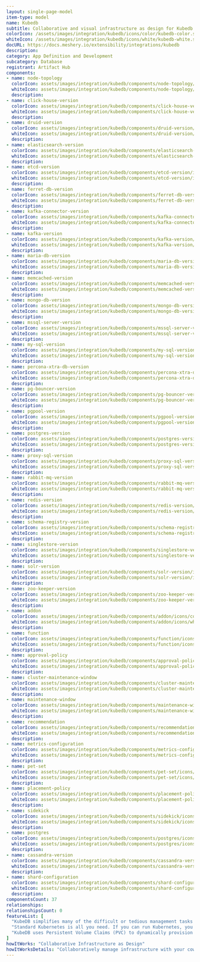 ```yaml
---
layout: single-page-model
item-type: model
name: Kubedb
subtitle: Collaborative and visual infrastructure as design for Kubedb
colorIcon: /assets/images/integration/kubedb/icons/color/kubedb-color.svg
whiteIcon: /assets/images/integration/kubedb/icons/white/kubedb-white.svg
docURL: https://docs.meshery.io/extensibility/integrations/kubedb
description: 
category: App Definition and Development
subcategory: Database
registrant: Artifact Hub
components: 
- name: node-topology
  colorIcon: assets/images/integration/kubedb/components/node-topology/icons/color/node-topology-color.svg
  whiteIcon: assets/images/integration/kubedb/components/node-topology/icons/white/node-topology-white.svg
  description: 
- name: click-house-version
  colorIcon: assets/images/integration/kubedb/components/click-house-version/icons/color/click-house-version-color.svg
  whiteIcon: assets/images/integration/kubedb/components/click-house-version/icons/white/click-house-version-white.svg
  description: 
- name: druid-version
  colorIcon: assets/images/integration/kubedb/components/druid-version/icons/color/druid-version-color.svg
  whiteIcon: assets/images/integration/kubedb/components/druid-version/icons/white/druid-version-white.svg
  description: 
- name: elasticsearch-version
  colorIcon: assets/images/integration/kubedb/components/elasticsearch-version/icons/color/elasticsearch-version-color.svg
  whiteIcon: assets/images/integration/kubedb/components/elasticsearch-version/icons/white/elasticsearch-version-white.svg
  description: 
- name: etcd-version
  colorIcon: assets/images/integration/kubedb/components/etcd-version/icons/color/etcd-version-color.svg
  whiteIcon: assets/images/integration/kubedb/components/etcd-version/icons/white/etcd-version-white.svg
  description: 
- name: ferret-db-version
  colorIcon: assets/images/integration/kubedb/components/ferret-db-version/icons/color/ferret-db-version-color.svg
  whiteIcon: assets/images/integration/kubedb/components/ferret-db-version/icons/white/ferret-db-version-white.svg
  description: 
- name: kafka-connector-version
  colorIcon: assets/images/integration/kubedb/components/kafka-connector-version/icons/color/kafka-connector-version-color.svg
  whiteIcon: assets/images/integration/kubedb/components/kafka-connector-version/icons/white/kafka-connector-version-white.svg
  description: 
- name: kafka-version
  colorIcon: assets/images/integration/kubedb/components/kafka-version/icons/color/kafka-version-color.svg
  whiteIcon: assets/images/integration/kubedb/components/kafka-version/icons/white/kafka-version-white.svg
  description: 
- name: maria-db-version
  colorIcon: assets/images/integration/kubedb/components/maria-db-version/icons/color/maria-db-version-color.svg
  whiteIcon: assets/images/integration/kubedb/components/maria-db-version/icons/white/maria-db-version-white.svg
  description: 
- name: memcached-version
  colorIcon: assets/images/integration/kubedb/components/memcached-version/icons/color/memcached-version-color.svg
  whiteIcon: assets/images/integration/kubedb/components/memcached-version/icons/white/memcached-version-white.svg
  description: 
- name: mongo-db-version
  colorIcon: assets/images/integration/kubedb/components/mongo-db-version/icons/color/mongo-db-version-color.svg
  whiteIcon: assets/images/integration/kubedb/components/mongo-db-version/icons/white/mongo-db-version-white.svg
  description: 
- name: mssql-server-version
  colorIcon: assets/images/integration/kubedb/components/mssql-server-version/icons/color/mssql-server-version-color.svg
  whiteIcon: assets/images/integration/kubedb/components/mssql-server-version/icons/white/mssql-server-version-white.svg
  description: 
- name: my-sql-version
  colorIcon: assets/images/integration/kubedb/components/my-sql-version/icons/color/my-sql-version-color.svg
  whiteIcon: assets/images/integration/kubedb/components/my-sql-version/icons/white/my-sql-version-white.svg
  description: 
- name: percona-xtra-db-version
  colorIcon: assets/images/integration/kubedb/components/percona-xtra-db-version/icons/color/percona-xtra-db-version-color.svg
  whiteIcon: assets/images/integration/kubedb/components/percona-xtra-db-version/icons/white/percona-xtra-db-version-white.svg
  description: 
- name: pg-bouncer-version
  colorIcon: assets/images/integration/kubedb/components/pg-bouncer-version/icons/color/pg-bouncer-version-color.svg
  whiteIcon: assets/images/integration/kubedb/components/pg-bouncer-version/icons/white/pg-bouncer-version-white.svg
  description: 
- name: pgpool-version
  colorIcon: assets/images/integration/kubedb/components/pgpool-version/icons/color/pgpool-version-color.svg
  whiteIcon: assets/images/integration/kubedb/components/pgpool-version/icons/white/pgpool-version-white.svg
  description: 
- name: postgres-version
  colorIcon: assets/images/integration/kubedb/components/postgres-version/icons/color/postgres-version-color.svg
  whiteIcon: assets/images/integration/kubedb/components/postgres-version/icons/white/postgres-version-white.svg
  description: 
- name: proxy-sql-version
  colorIcon: assets/images/integration/kubedb/components/proxy-sql-version/icons/color/proxy-sql-version-color.svg
  whiteIcon: assets/images/integration/kubedb/components/proxy-sql-version/icons/white/proxy-sql-version-white.svg
  description: 
- name: rabbit-mq-version
  colorIcon: assets/images/integration/kubedb/components/rabbit-mq-version/icons/color/rabbit-mq-version-color.svg
  whiteIcon: assets/images/integration/kubedb/components/rabbit-mq-version/icons/white/rabbit-mq-version-white.svg
  description: 
- name: redis-version
  colorIcon: assets/images/integration/kubedb/components/redis-version/icons/color/redis-version-color.svg
  whiteIcon: assets/images/integration/kubedb/components/redis-version/icons/white/redis-version-white.svg
  description: 
- name: schema-registry-version
  colorIcon: assets/images/integration/kubedb/components/schema-registry-version/icons/color/schema-registry-version-color.svg
  whiteIcon: assets/images/integration/kubedb/components/schema-registry-version/icons/white/schema-registry-version-white.svg
  description: 
- name: singlestore-version
  colorIcon: assets/images/integration/kubedb/components/singlestore-version/icons/color/singlestore-version-color.svg
  whiteIcon: assets/images/integration/kubedb/components/singlestore-version/icons/white/singlestore-version-white.svg
  description: 
- name: solr-version
  colorIcon: assets/images/integration/kubedb/components/solr-version/icons/color/solr-version-color.svg
  whiteIcon: assets/images/integration/kubedb/components/solr-version/icons/white/solr-version-white.svg
  description: 
- name: zoo-keeper-version
  colorIcon: assets/images/integration/kubedb/components/zoo-keeper-version/icons/color/zoo-keeper-version-color.svg
  whiteIcon: assets/images/integration/kubedb/components/zoo-keeper-version/icons/white/zoo-keeper-version-white.svg
  description: 
- name: addon
  colorIcon: assets/images/integration/kubedb/components/addon/icons/color/addon-color.svg
  whiteIcon: assets/images/integration/kubedb/components/addon/icons/white/addon-white.svg
  description: 
- name: function
  colorIcon: assets/images/integration/kubedb/components/function/icons/color/function-color.svg
  whiteIcon: assets/images/integration/kubedb/components/function/icons/white/function-white.svg
  description: 
- name: approval-policy
  colorIcon: assets/images/integration/kubedb/components/approval-policy/icons/color/approval-policy-color.svg
  whiteIcon: assets/images/integration/kubedb/components/approval-policy/icons/white/approval-policy-white.svg
  description: 
- name: cluster-maintenance-window
  colorIcon: assets/images/integration/kubedb/components/cluster-maintenance-window/icons/color/cluster-maintenance-window-color.svg
  whiteIcon: assets/images/integration/kubedb/components/cluster-maintenance-window/icons/white/cluster-maintenance-window-white.svg
  description: 
- name: maintenance-window
  colorIcon: assets/images/integration/kubedb/components/maintenance-window/icons/color/maintenance-window-color.svg
  whiteIcon: assets/images/integration/kubedb/components/maintenance-window/icons/white/maintenance-window-white.svg
  description: 
- name: recommendation
  colorIcon: assets/images/integration/kubedb/components/recommendation/icons/color/recommendation-color.svg
  whiteIcon: assets/images/integration/kubedb/components/recommendation/icons/white/recommendation-white.svg
  description: 
- name: metrics-configuration
  colorIcon: assets/images/integration/kubedb/components/metrics-configuration/icons/color/metrics-configuration-color.svg
  whiteIcon: assets/images/integration/kubedb/components/metrics-configuration/icons/white/metrics-configuration-white.svg
  description: 
- name: pet-set
  colorIcon: assets/images/integration/kubedb/components/pet-set/icons/color/pet-set-color.svg
  whiteIcon: assets/images/integration/kubedb/components/pet-set/icons/white/pet-set-white.svg
  description: 
- name: placement-policy
  colorIcon: assets/images/integration/kubedb/components/placement-policy/icons/color/placement-policy-color.svg
  whiteIcon: assets/images/integration/kubedb/components/placement-policy/icons/white/placement-policy-white.svg
  description: 
- name: sidekick
  colorIcon: assets/images/integration/kubedb/components/sidekick/icons/color/sidekick-color.svg
  whiteIcon: assets/images/integration/kubedb/components/sidekick/icons/white/sidekick-white.svg
  description: 
- name: postgres
  colorIcon: assets/images/integration/kubedb/components/postgres/icons/color/postgres-color.svg
  whiteIcon: assets/images/integration/kubedb/components/postgres/icons/white/postgres-white.svg
  description: 
- name: cassandra-version
  colorIcon: assets/images/integration/kubedb/components/cassandra-version/icons/color/cassandra-version-color.svg
  whiteIcon: assets/images/integration/kubedb/components/cassandra-version/icons/white/cassandra-version-white.svg
  description: 
- name: shard-configuration
  colorIcon: assets/images/integration/kubedb/components/shard-configuration/icons/color/shard-configuration-color.svg
  whiteIcon: assets/images/integration/kubedb/components/shard-configuration/icons/white/shard-configuration-white.svg
  description: 
componentsCount: 37
relationships: 
relationshipsCount: 0
featureList: [
  "KubeDB simplifies many of the difficult or tedious management tasks of running a production grade databases on private and public clouds. Maintain one stack for all your stateless and stateful applications and simplify the operational complexity.",
  "Standard Kubernetes is all you need. If you can run Kubernetes, you can provision and manage databases using KubeDB. Use standard Kubernetes CLI and API to provision and manage databases.",
  "KubeDB uses Persistent Volume Claims (PVC) to dynamically provision disks for database instances. Using appropriately defined StorageClasses, KubeDB provisioned database instances are designed to scale from small development workloads up to performance-intensive workloads on private and public cloud environments."
]
howItWorks: "Collaborative Infrastructure as Design"
howItWorksDetails: "Collaboratively manage infrastructure with your coworkers synchronously sharing the same designs."
---
```

